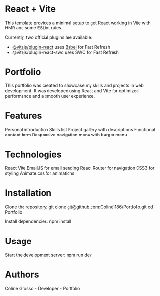 # React + Vite

This template provides a minimal setup to get React working in Vite with HMR and some ESLint rules.

Currently, two official plugins are available:

- [@vitejs/plugin-react](https://github.com/vitejs/vite-plugin-react/blob/main/packages/plugin-react/README.md) uses [Babel](https://babeljs.io/) for Fast Refresh
- [@vitejs/plugin-react-swc](https://github.com/vitejs/vite-plugin-react-swc) uses [SWC](https://swc.rs/) for Fast Refresh

# Portfolio
This portfolio was created to showcase my skills and projects in web development. It was developed using React and Vite for optimized performance and a smooth user experience.

# Features
Personal introduction
Skills list
Project gallery with descriptions
Functional contact form
Responsive navigation menu with burger menu

# Technologies
React
Vite
EmailJS for email sending
React Router for navigation
CSS3 for styling
Animate.css for animations

# Installation
Clone the repository:
  git clone git@github.com:Coline1186/Portfolio.git
  cd Portfolio
  
Install dependencies:
  npm install

# Usage
Start the development server:
  npm run dev

# Authors
Coline Grosso - Developer - Portfolio

